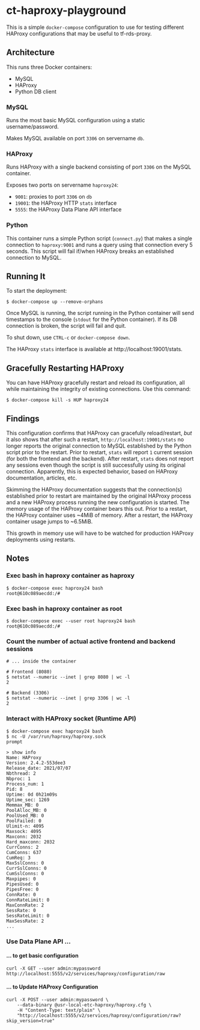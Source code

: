 # ct-haproxy-playground

This is a simple `docker-compose` configuration to use for testing different HAProxy configurations that may be useful to tf-rds-proxy.

## Architecture

This runs three Docker containers:
- MySQL
- HAProxy
- Python DB client

### MySQL

Runs the most basic MySQL configuration using a static username/password.

Makes MySQL available on port `3306` on servername `db`.

### HAProxy

Runs HAProxy with a single backend consisting of port `3306` on the MySQL container.

Exposes two ports on servername `haproxy24`:
- `9001`: proxies to port `3306` on `db`
- `19001`: the HAProxy HTTP `stats` interface
- `5555`: the HAProxy Data Plane API interface

### Python

This container runs a simple Python script (`connect.py`) that makes a single connection to `haproxy:9001` and runs a query using that connection every 5 seconds. This script will fail if/when HAProxy breaks an established connection to MySQL.

## Running It

To start the deployment:
```
$ docker-compose up --remove-orphans
```
Once MySQL is running, the script running in the Python container will send timestamps to the console (`stdout` for the Python container). If its DB connection is broken, the script will fail and quit.

To shut down, use `CTRL-c` or `docker-compose down`.

The HAProxy `stats` interface is available at http://localhost:19001/stats.

## Gracefully Restarting HAProxy

You can have HAProxy gracefully restart and reload its configuration, all while maintaining the integrity of existing connections. Use this command:
```
$ docker-compose kill -s HUP haproxy24
```
## Findings

This configuration confirms that HAProxy can gracefully reload/restart, *but* it also shows that after such a restart, `http://localhost:19001/stats` no longer reports the original connection to MySQL established by the Python script prior to the restart. Prior to restart, `stats` will report `1` current session (for both the frontend and the backend). After restart, `stats` does not report any sessions even though the script is still successfully using its original connection. Apparently, this is expected behavior, based on HAProxy documentation, articles, etc.

Skimming the HAProxy documentation suggests that the connection(s) established prior to restart are maintained by the original HAProxy process and a new HAProxy process running the new configuration is started. The memory usage of the HAProxy container bears this out. Prior to a restart, the HAProxy container uses ~4MiB of memory. After a restart, the HAProxy container usage jumps to ~6.5MiB.

This growth in memory use will have to be watched for production HAProxy deployments using restarts.

## Notes

### Exec bash in haproxy container as haproxy

```
$ docker-compose exec haproxy24 bash
root@610c089aecdd:/#
```

### Exec bash in haproxy container as root

```
$ docker-compose exec --user root haproxy24 bash
root@610c089aecdd:/#
```

### Count the number of actual active frontend and backend sessions

```
# ... inside the container

# Frontend (8080)
$ netstat --numeric --inet | grep 8080 | wc -l
2

# Backend (3306)
$ netstat --numeric --inet | grep 3306 | wc -l
2
```

### Interact with HAProxy socket (Runtime API)

```
$ docker-compose exec haproxy24 bash
$ nc -U /var/run/haproxy/haproxy.sock
prompt

> show info
Name: HAProxy
Version: 2.4.2-553dee3
Release_date: 2021/07/07
Nbthread: 2
Nbproc: 1
Process_num: 1
Pid: 8
Uptime: 0d 0h21m09s
Uptime_sec: 1269
Memmax_MB: 0
PoolAlloc_MB: 0
PoolUsed_MB: 0
PoolFailed: 0
Ulimit-n: 4095
Maxsock: 4095
Maxconn: 2032
Hard_maxconn: 2032
CurrConns: 2
CumConns: 637
CumReq: 3
MaxSslConns: 0
CurrSslConns: 0
CumSslConns: 0
Maxpipes: 0
PipesUsed: 0
PipesFree: 0
ConnRate: 0
ConnRateLimit: 0
MaxConnRate: 2
SessRate: 0
SessRateLimit: 0
MaxSessRate: 2
...
```

### Use Data Plane API ...

#### ... to get basic configuration

```
curl -X GET --user admin:mypassword http://localhost:5555/v2/services/haproxy/configuration/raw

```

#### ... to Update HAProxy Configuration

```
curl -X POST --user admin:mypassword \
    --data-binary @usr-local-etc-haproxy/haproxy.cfg \
    -H "Content-Type: text/plain" \
    "http://localhost:5555/v2/services/haproxy/configuration/raw?skip_version=true"

```